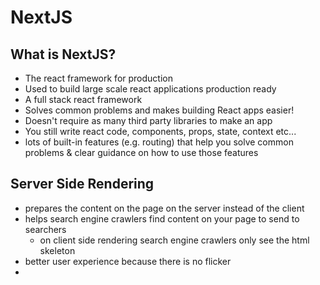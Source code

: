 # NextJS

## What is NextJS?
- The react framework for production
- Used to build large scale react applications production ready
- A full stack react framework
- Solves common problems and makes building React apps easier!
- Doesn't require as many third party libraries to make an app
- You still write react code, components, props, state, context etc...
- lots of built-in features (e.g. routing) that help you solve common problems & clear guidance on how to use those features

## Server Side Rendering
- prepares the content on the page on the server instead of the client
- helps search engine crawlers find content on your page to send to searchers
    - on client side rendering search engine crawlers only see the html skeleton
- better user experience because there is no flicker
- 